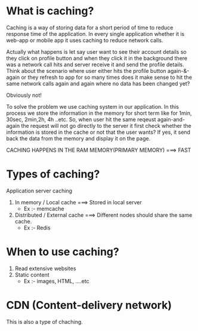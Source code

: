 # What is caching?

Caching is a way of storing data for a short period of time to reduce response time of the application. In every single application whether it is web-app or mobile app it uses caching to reduce network calls.

Actually what happens is let say user want to see their account details so they click on profile button and when they click it in the background there was a network call hits and server receive it and send the profile details. Think about the scenario where user either hits the profile button again-&-again or they refresh to app for so many times does it make sense to hit the same network calls again and again where no data has been changed yet?

Obviously not!

To solve the problem we use caching system in our application. In this process we store the information in the memory for short term like for 1min, 30sec, 2min,2h, 4h ..etc. So, when user hit the same reqeust again-and-again the request will not go directly to the server it first check whether the information is stored in the cache or not that the user wants? If yes, it send back the data from the memory and display it on the page.

CACHING HAPPENS IN THE RAM MEMORY(PRIMARY MEMORY) ===> FAST

# Types of caching?

Application server caching

1. In memory / Local cache ===> Stored in local server
   - Ex :- memcache
2. Distributed / External cache ===> Different nodes should share the same cache.
   - Ex :- Redis

# When to use caching?

1. Read extensive websites
2. Static content
   - Ex :- images, HTML, ....etc

# CDN (Content-delivery network)

This is also a type of chaching.
